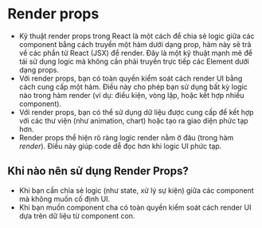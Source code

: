 # Render props

- Kỹ thuật render props trong React là một cách để chia sẻ logic giữa các component bằng cách truyền một hàm dưới dạng prop, hàm này sẽ trả về các phần tử React (JSX) để render. Đây là một kỹ thuật mạnh mẽ để tái sử dụng logic mà không cần phải truyền trực tiếp các Element dưới dạng props.
- Với render props, bạn có toàn quyền kiểm soát cách render UI bằng cách cung cấp một hàm. Điều này cho phép bạn sử dụng bất kỳ logic nào trong hàm render (ví dụ: điều kiện, vòng lặp, hoặc kết hợp nhiều component).
- Với render props, bạn có thể sử dụng dữ liệu được cung cấp để kết hợp với các thư viện (như animation, chart) hoặc tạo ra giao diện phức tạp hơn.
- Render props thể hiện rõ ràng logic render nằm ở đâu (trong hàm _render_). Điều này giúp code dễ đọc hơn khi logic UI phức tạp.

## Khi nào nên sử dụng Render Props?

- Khi bạn cần chia sẻ logic (như state, xử lý sự kiện) giữa các component mà không muốn cố định UI.
- Khi bạn muốn component cha có toàn quyền kiểm soát cách render UI dựa trên dữ liệu từ component con.
